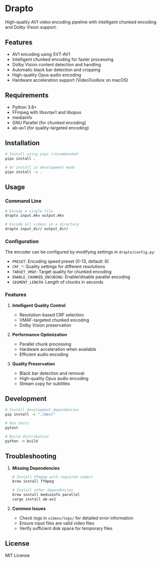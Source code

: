 # Drapto

High-quality AV1 video encoding pipeline with intelligent chunked encoding and Dolby Vision support.

## Features

- AV1 encoding using SVT-AV1
- Intelligent chunked encoding for faster processing
- Dolby Vision content detection and handling
- Automatic black bar detection and cropping
- High-quality Opus audio encoding
- Hardware acceleration support (VideoToolbox on macOS)

## Requirements

- Python 3.8+
- FFmpeg with libsvtav1 and libopus
- mediainfo
- GNU Parallel (for chunked encoding)
- ab-av1 (for quality-targeted encoding)

## Installation

```bash
# Install using pipx (recommended)
pipx install .

# Or install in development mode
pipx install -e .
```

## Usage

### Command Line

```bash
# Encode a single file
drapto input.mkv output.mkv

# Encode all videos in a directory
drapto input_dir/ output_dir/
```

### Configuration

The encoder can be configured by modifying settings in `drapto/config.py`:

- `PRESET`: Encoding speed preset (0-13, default: 6)
- `CRF_*`: Quality settings for different resolutions
- `TARGET_VMAF`: Target quality for chunked encoding
- `ENABLE_CHUNKED_ENCODING`: Enable/disable parallel encoding
- `SEGMENT_LENGTH`: Length of chunks in seconds

### Features

1. **Intelligent Quality Control**
   - Resolution-based CRF selection
   - VMAF-targeted chunked encoding
   - Dolby Vision preservation

2. **Performance Optimization**
   - Parallel chunk processing
   - Hardware acceleration when available
   - Efficient audio encoding

3. **Quality Preservation**
   - Black bar detection and removal
   - High-quality Opus audio encoding
   - Stream copy for subtitles

## Development

```bash
# Install development dependencies
pip install -e ".[dev]"

# Run tests
pytest

# Build distribution
python -m build
```

## Troubleshooting

1. **Missing Dependencies**
   ```bash
   # Install FFmpeg with required codecs
   brew install ffmpeg

   # Install other dependencies
   brew install mediainfo parallel
   cargo install ab-av1
   ```

2. **Common Issues**
   - Check logs in `videos/logs/` for detailed error information
   - Ensure input files are valid video files
   - Verify sufficient disk space for temporary files

## License

MIT License
